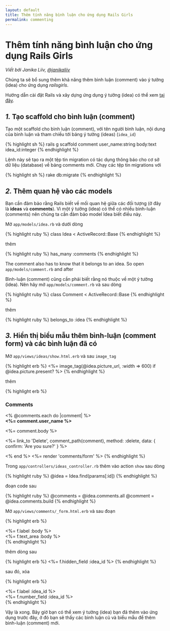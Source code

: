 ```yaml
---
layout: default
title: Thêm tính năng bình luận cho ứng dụng Rails Girls
permalink: commenting
---
```


# Thêm tính năng bình luận cho ứng dụng Rails Girls

*Viết bởi Janika Liiv, [@janikaliiv](https://twitter.com/janikaliiv)*

Chúng ta sẽ bổ sung thêm khả năng thêm bình luận (comment) vào ý tưởng (idea) cho ứng dụng *railsgirls*.

Hướng dẫn cài đặt Rails và xây dựng ứng dụng ý tưởng (idea) có thể xem [tại đây](/app).

## *1.* Tạo scaffold cho bình luận (comment)

Tạo một scaffold cho bình luận (comment), với tên người bình luận, nội dung của bình luận và tham chiếu tới bảng ý tưởng (ideas) (`idea_id`)

{% highlight sh %}
rails g scaffold comment user_name:string body:text idea_id:integer
{% endhighlight %}

Lệnh này sẽ tạo ra một tệp tin migration có tác dụng thông báo cho cơ sở dữ liệu (database) về bảng comments mới. Chạy các tệp tin migrations với

{% highlight sh %}
rake db:migrate
{% endhighlight %}

## *2.* Thêm quan hệ vào các models

Bạn cần đảm bảo rằng Rails biết về mối quan hệ giữa các đối tượng (ở đây là **ideas** và **comments**). Vì một ý tưởng (idea) có thể có nhiều bình-luận (comments) nên chúng ta cần đảm bảo model Idea biết điều này.

Mở `app/models/idea.rb` và dưới dòng

{% highlight ruby %}
class Idea < ActiveRecord::Base
{% endhighlight %}

thêm

{% highlight ruby %}
has_many :comments
{% endhighlight %}

The comment also has to know that it belongs to an idea. So open `app/models/comment.rb` and after

Bình-luận (comment) cũng cần phải biết rằng nó thuộc về một ý tưởng (idea). Nên hãy mở `app/models/comment.rb` và sau dòng

{% highlight ruby %}
class Comment < ActiveRecord::Base
{% endhighlight %}

thêm

{% highlight ruby %}
belongs_to :idea
{% endhighlight %}

## *3.* Hiển thị biểu mẫu thêm bình-luận (comment form) và các bình luận đã có

Mở `app/views/ideas/show.html.erb` và sau `image_tag`

{% highlight erb %}
<%= image_tag(@idea.picture_url, :width => 600) if @idea.picture.present? %>
{% endhighlight %}

thêm

{% highlight erb %}
<h3>Comments</h3>
<% @comments.each do |comment| %>
  <div>
    <strong><%= comment.user_name %></strong>
    <br />
    <p><%= comment.body %></p>
    <p><%= link_to 'Delete', comment_path(comment), method: :delete, data: { confirm: 'Are you sure?' } %></p>
  </div>
<% end %>
<%= render 'comments/form' %>
{% endhighlight %}

Trong `app/controllers/ideas_controller.rb` thêm vào action `show` sau dòng

{% highlight ruby %}
@idea = Idea.find(params[:id])
{% endhighlight %}

đoạn code sau

{% highlight ruby %}
@comments = @idea.comments.all
@comment = @idea.comments.build
{% endhighlight %}

Mở `app/views/comments/_form.html.erb` và sau đoạn

{% highlight erb %}
<div class="field">
  <%= f.label :body %><br />
  <%= f.text_area :body %>
</div>
{% endhighlight %}

thêm dòng sau

{% highlight erb %}
<%= f.hidden_field :idea_id %>
{% endhighlight %}

sau đó, xóa

{% highlight erb %}
<div class="field">
  <%= f.label :idea_id %><br>
  <%= f.number_field :idea_id %>
</div>
{% endhighlight %}

Vậy là xong. Bây giờ bạn có thể xem ý tưởng (idea) bạn đã thêm vào ứng dụng trước đây, ở đó bạn sẽ thấy các bình luận cũ và biểu mẫu để thêm bình-luận (comment) mới.
